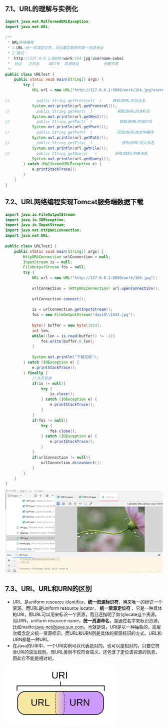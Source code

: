 ## 7.1、URL的理解与实例化

```java
import java.net.MalformedURLException;
import java.net.URL;

/**
 * URL网络编程
 * 1.URL:统一资源定位符，对应着互联网的某一资源地址
 * 2.格式：
 *  http://127.0.0.1:8080/work/164.jpg?username=subei
 *  协议   主机名    端口号  资源地址           参数列表
 */
public class URLTest { 
    public static void main(String[] args) { 
        try { 
            URL url = new URL("http://127.0.0.1:8080/work/164.jpg?username=subei");

//            public String getProtocol(  )     获取该URL的协议名
            System.out.println(url.getProtocol());
//            public String getHost(  )           获取该URL的主机名
            System.out.println(url.getHost());
//            public String getPort(  )            获取该URL的端口号
            System.out.println(url.getPort());
//            public String getPath(  )           获取该URL的文件路径
            System.out.println(url.getPath());
//            public String getFile(  )             获取该URL的文件名
            System.out.println(url.getFile());
//            public String getQuery(   )        获取该URL的查询名
            System.out.println(url.getQuery());
        } catch (MalformedURLException e) { 
            e.printStackTrace();
        }
    }
}
```

## 7.2、URL网络编程实现Tomcat服务端数据下载

```java
import java.io.FileOutputStream;
import java.io.IOException;
import java.io.InputStream;
import java.net.HttpURLConnection;
import java.net.URL;

public class URLTest1 { 
    public static void main(String[] args) { 
        HttpURLConnection urlConnection = null;
        InputStream is = null;
        FileOutputStream fos = null;
        try { 
            URL url = new URL("http://127.0.0.1:8080/work/164.jpg");

            urlConnection = (HttpURLConnection) url.openConnection();

            urlConnection.connect();

            is = urlConnection.getInputStream();
            fos = new FileOutputStream("day10\\1643.jpg");

            byte[] buffer = new byte[1024];
            int len;
            while((len = is.read(buffer)) != -1){ 
                fos.write(buffer,0,len);
            }

            System.out.println("下载完成");
        } catch (IOException e) { 
            e.printStackTrace();
        } finally { 
            //关闭资源
            if(is != null){ 
                try { 
                    is.close();
                } catch (IOException e) { 
                    e.printStackTrace();
                }
            }
            if(fos != null){ 
                try { 
                    fos.close();
                } catch (IOException e) { 
                    e.printStackTrace();
                }
            }
            if(urlConnection != null){ 
                urlConnection.disconnect();
            }
        }
    }
}
```



![img](./assets/image-1668761037509-2.png)

## 7.3、URI、URL和URN的区别

- URI，是uniform resource identifier，**统一资源标识符**，用来唯一的标识一个资源。而URL是uniform resource locator， **统一资源定位符** ，它是一种具体的URI，即URL可以用来标识一个资源，而且还指明了如何locate这个资源。而URN，uniform resource name，**统一资源命名**，是通过名字来标识资源，比如mailto:[java-net@java.sun.com](mailto:java-net@java.sun.com)。也就是说，URI是以一种抽象的，高层次概念定义统一资源标识，而URL和URN则是具体的资源标识的方式。URL和URN都是一种URI。
- 在Java的URI中，一个URI实例可以代表绝对的，也可以是相对的，只要它符合URI的语法规则。而URL类则不仅符合语义，还包含了定位该资源的信息，因此它不能是相对的。 

![img](./assets/image-1668761037508-1.png)